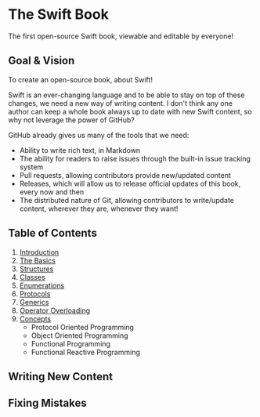 The Swift Book
==============

The first open-source Swift book, viewable and editable by everyone!


Goal & Vision
-------------

To create an open-source book, about Swift!

Swift is an ever-changing language and to be able to stay on top of these changes, we need a new way of writing content. I don't think any one author can keep a whole book always up to date with new Swift content, so why not leverage the power of GitHub?

GitHub already gives us many of the tools that we need:

-   Ability to write rich text, in Markdown
-   The ability for readers to raise issues through the built-in issue tracking system
-   Pull requests, allowing contributors provide new/updated content
-   Releases, which will allow us to release official updates of this book, every now and then
-   The distributed nature of Git, allowing contributors to write/update content, wherever they are, whenever they want!

Table of Contents
-----------------

1.  [Introduction](<chapters/introduction.md>)
2.  [The Basics](<chapters/basics.md>)
3.  [Structures](<chapters/structures.md>)
4.  [Classes](<chapters/classes.md>)
5.  [Enumerations](<chapters/enumerations.md>)
6.  [Protocols](<chapters/protocols.md>)
7.  [Generics](<chapters/generics.md>)
8.  [Operator Overloading](<operatoroverloading.md>)
9.  [Concepts](<chapters/concepts.md>)
    -   Protocol Oriented Programming
    -   Object Oriented Programming
    -   Functional Programming
    -   Functional Reactive Programming

Writing New Content
-------------------

Fixing Mistakes
---------------
